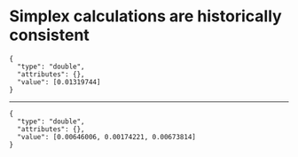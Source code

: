 # Simplex calculations are historically consistent

    {
      "type": "double",
      "attributes": {},
      "value": [0.01319744]
    }

---

    {
      "type": "double",
      "attributes": {},
      "value": [0.00646006, 0.00174221, 0.00673814]
    }

